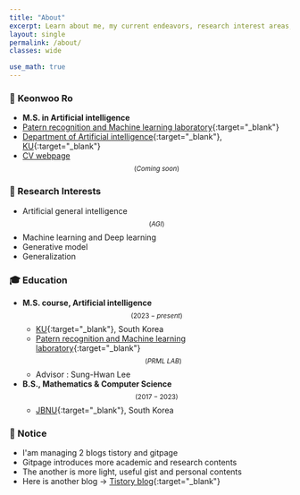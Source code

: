 ```yaml
---
title: "About"
excerpt: Learn about me, my current endeavors, research interest areas, and the motive behind this personal blog.
layout: single
permalink: /about/
classes: wide

use_math: true
---
```


### 👤 **Keonwoo Ro**  
- **M.S. in Artificial intelligence**
- [Patern recognition and Machine learning laboratory](http://pr.korea.ac.kr/){:target="_blank"}
- [Department of Artificial intelligence](http://xai.korea.ac.kr/){:target="_blank"}, [KU](korea.ac.kr/){:target="_blank"}
- [CV webpage]() $$_{(Coming \; soon)}$$

### 📖 Research Interests
- Artificial general intelligence $$_{(AGI)}$$
- Machine learning and Deep learning
- Generative model
- Generalization

### 🎓 Education
- **M.S. course, Artificial intelligence** $$_{(2023-present)}$$
  - [KU](korea.ac.kr/){:target="_blank"}, South Korea
  - [Patern recognition and Machine learning laboratory](http://pr.korea.ac.kr/){:target="_blank"} $$_{(PRML \; LAB)}$$
  - Advisor : Sung-Hwan Lee
- **B.S., Mathematics & Computer Science** $$_{(2017-2023)}$$
  - [JBNU](https://www.jbnu.ac.kr/){:target="_blank"}, South Korea

### 📌 Notice
- I'am managing 2 blogs tistory and gitpage  
- Gitpage introduces more academic and research contents
- The another is more light, useful gist and personal contents
- Here is another blog $\rightarrow$ [Tistory blog](https://ro-ko.tistory.com/){:target="_blank"}